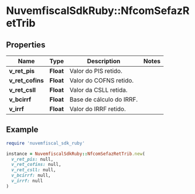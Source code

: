 # NuvemfiscalSdkRuby::NfcomSefazRetTrib

## Properties

| Name | Type | Description | Notes |
| ---- | ---- | ----------- | ----- |
| **v_ret_pis** | **Float** | Valor do PIS retido. |  |
| **v_ret_cofins** | **Float** | Valor do COFNS retido. |  |
| **v_ret_csll** | **Float** | Valor da CSLL retida. |  |
| **v_bcirrf** | **Float** | Base de cálculo do IRRF. |  |
| **v_irrf** | **Float** | Valor do IRRF retido. |  |

## Example

```ruby
require 'nuvemfiscal_sdk_ruby'

instance = NuvemfiscalSdkRuby::NfcomSefazRetTrib.new(
  v_ret_pis: null,
  v_ret_cofins: null,
  v_ret_csll: null,
  v_bcirrf: null,
  v_irrf: null
)
```

